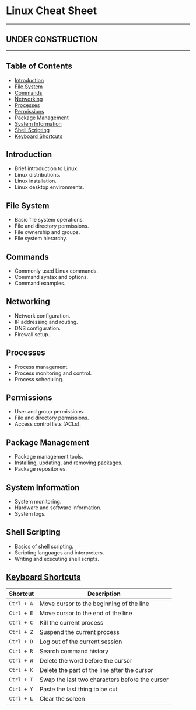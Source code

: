 # Linux Cheat Sheet

---
## **UNDER CONSTRUCTION**
---

## Table of Contents
- [Introduction](#introduction)
- [File System](#file-system)
- [Commands](#commands)
- [Networking](#networking)
- [Processes](#processes)
- [Permissions](#permissions)
- [Package Management](#package-management)
- [System Information](#system-information)
- [Shell Scripting](#shell-scripting)
- [Keyboard Shortcuts](#keyboard-shortcuts)

## Introduction
- Brief introduction to Linux.
- Linux distributions.
- Linux installation.
- Linux desktop environments.

## File System
- Basic file system operations.
- File and directory permissions.
- File ownership and groups.
- File system hierarchy.

## Commands
- Commonly used Linux commands.
- Command syntax and options.
- Command examples.

## Networking
- Network configuration.
- IP addressing and routing.
- DNS configuration.
- Firewall setup.

## Processes
- Process management.
- Process monitoring and control.
- Process scheduling.

## Permissions
- User and group permissions.
- File and directory permissions.
- Access control lists (ACLs).

## Package Management
- Package management tools.
- Installing, updating, and removing packages.
- Package repositories.

## System Information
- System monitoring.
- Hardware and software information.
- System logs.

## Shell Scripting
- Basics of shell scripting.
- Scripting languages and interpreters.
- Writing and executing shell scripts.

## **<u id="keyboard-shortcuts">Keyboard Shortcuts</u>**

| Shortcut                                        | Description                                                                |
| ----------------------------------------------- | -------------------------------------------------------------------------- |
| `Ctrl + A`                                      | Move cursor to the beginning of the line                                   |
| `Ctrl + E`                                      | Move cursor to the end of the line                                         |
| `Ctrl + C`                                      | Kill the current process                                                   |
| `Ctrl + Z`                                      | Suspend the current process                                                |
| `Ctrl + D`                                      | Log out of the current session                                             |
| `Ctrl + R`                                      | Search command history                                                     |
| `Ctrl + W`                                      | Delete the word before the cursor                                          |
| `Ctrl + K`                                      | Delete the part of the line after the cursor                               |
| `Ctrl + T`                                      | Swap the last two characters before the cursor                             |
| `Ctrl + Y`                                      | Paste the last thing to be cut                                             |
| `Ctrl + L`                                      | Clear the screen                                                           |
